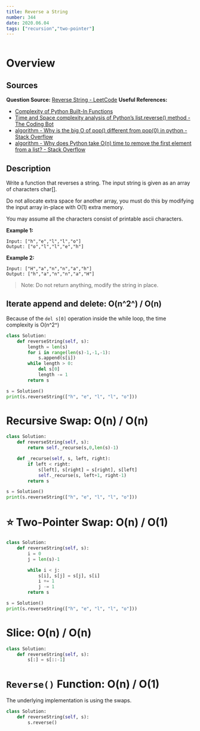 ```yaml
---
title: Reverse a String
number: 344
date: 2020.06.04
tags: ["recursion","two-pointer"]
---
```


```toc

```

# Overview
## Sources
**Question Source:** [Reverse String - LeetCode](https://leetcode.com/problems/reverse-string/solution/)
**Useful References:** 
- [Complexity of Python Built-In Functions](https://www.ics.uci.edu/~pattis/ICS-33/lectures/complexitypython.txt)
- [Time and Space complexity analysis of Python’s list.reverse() method - The Coding Bot](https://thecodingbot.com/time-and-space-complexity-analysis-of-pythons-list-reverse-method/)
- [algorithm - Why is the big O of pop() different from pop(0) in python - Stack Overflow](https://stackoverflow.com/questions/34633178/why-is-the-big-o-of-pop-different-from-pop0-in-python)
- [algorithm - Why does Python take O(n) time to remove the first element from a list? - Stack Overflow](https://stackoverflow.com/questions/37582225/why-does-python-take-on-time-to-remove-the-first-element-from-a-list)

## Description
Write a function that reverses a string. The input string is given as an array of characters char[].

Do not allocate extra space for another array, you must do this by modifying the input array in-place with O(1) extra memory.

You may assume all the characters consist of printable ascii characters.

**Example 1:**

```
Input: ["h","e","l","l","o"]
Output: ["o","l","l","e","h"]
```

**Example 2:**

```
Input: ["H","a","n","n","a","h"]
Output: ["h","a","n","n","a","H"]
```

> Note: Do not return anything, modify the string in place.  

## Iterate append  and delete: O(n^2^) / O(n)
Because of the `del s[0]` operation inside the while loop, the time complexity is O(n^2^)
```python
class Solution:
    def reverseString(self, s):
        length = len(s)
        for i in range(len(s)-1,-1,-1):
            s.append(s[i])
        while length > 0:
            del s[0]
            length -= 1
        return s

s = Solution()
print(s.reverseString(["h", "e", "l", "l", "o"]))
```

# Recursive Swap: O(n) / O(n)
```python
class Solution:
    def reverseString(self, s):
        return self._recurse(s,0,len(s)-1)

    def _recurse(self, s, left, right):
        if left < right:
            s[left], s[right] = s[right], s[left]
            self._recurse(s, left+1, right-1)
        return s

s = Solution()
print(s.reverseString(["h", "e", "l", "l", "o"]))
```

# ⭐️ Two-Pointer Swap: O(n) / O(1)
```python
class Solution:
    def reverseString(self, s):
        i = 0
        j = len(s)-1

        while i < j:
            s[i], s[j] = s[j], s[i]
            i += 1
            j -= 1
        return s

s = Solution()
print(s.reverseString(["h", "e", "l", "l", "o"]))
```

# Slice: O(n) / O(n)
```python
class Solution:
    def reverseString(self, s):
        s[:] = s[::-1]
```

# `Reverse()` Function: O(n) / O(1)
The underlying implementation is using the swaps.

```python
class Solution:
    def reverseString(self, s):
        s.reverse()
```

